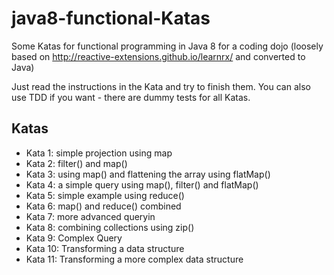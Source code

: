 java8-functional-Katas
======================
Some Katas for functional programming in Java 8 for a coding dojo (loosely based on http://reactive-extensions.github.io/learnrx/ and converted to Java)

Just read the instructions in the Kata and try to finish them. You can also use TDD if you want - there are dummy tests for all Katas.

Katas
-----

* Kata 1: simple projection using map
* Kata 2: filter() and map()
* Kata 3: using map() and flattening the array using flatMap()
* Kata 4: a simple query using map(), filter() and flatMap()
* Kata 5: simple example using reduce()
* Kata 6: map() and reduce() combined
* Kata 7: more advanced queryin
* Kata 8: combining collections using zip()
* Kata 9: Complex Query
* Kata 10: Transforming a data structure
* Kata 11: Transforming a more complex data structure
